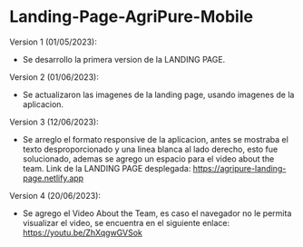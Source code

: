 # Landing-Page-AgriPure-Mobile
Version 1 (01/05/2023):
- Se desarrollo la primera version de la LANDING PAGE.

Version 2 (01/06/2023):
- Se actualizaron las imagenes de la landing page, usando imagenes de la aplicacion.

Version 3 (12/06/2023):
- Se arreglo el formato responsive de la aplicacion, antes se mostraba el texto desproporcionado y una linea blanca al lado derecho, esto fue solucionado, ademas se agrego un espacio para el video about the team.
Link de la LANDING PAGE desplegada: https://agripure-landing-page.netlify.app

Version 4 (20/06/2023):
- Se agrego el Video About the Team, es caso el navegador no le permita visualizar el video, se encuentra en el siguiente enlace:
  https://youtu.be/ZhXqgwGVSok
